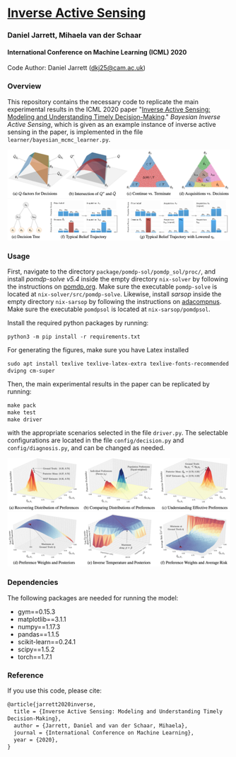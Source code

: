 # [Inverse Active Sensing](http://proceedings.mlr.press/v119/jarrett20a.html)

### Daniel Jarrett, Mihaela van der Schaar

#### International Conference on Machine Learning (ICML) 2020

Code Author: Daniel Jarrett (dkj25@cam.ac.uk)

### Overview

This repository contains the necessary code to replicate the main experimental results in the ICML 2020 paper "[Inverse Active Sensing: Modeling and Understanding Timely Decision-Making](http://proceedings.mlr.press/v119/jarrett20a.html)." *Bayesian Inverse Active Sensing*, which is given as an example instance of inverse active sensing in the paper, is implemented in the file `learner/bayesian_mcmc_learner.py`.

![Figure 3](./image/1.png)
![Figure 3](./image/3.png)

### Usage

First, navigate to the directory `package/pomdp-sol/pomdp_sol/proc/`, and install *pomdp-solve v5.4* inside the empty directory `nix-solver` by following the instructions on [pomdp.org](https://www.pomdp.org/code/index.html). Make sure the executable `pomdp-solve` is located at `nix-solver/src/pomdp-solve`. Likewise, install *sarsop* inside the empty directory `nix-sarsop` by following the instructions on [adacompnus](https://github.com/AdaCompNUS/sarsop). Make sure the executable `pomdpsol` is located at `nix-sarsop/pomdpsol`.

Install the required python packages by running:

```
python3 -m pip install -r requirements.txt
```

For generating the figures, make sure you have Latex installed

```
sudo apt install texlive texlive-latex-extra texlive-fonts-recommended dvipng cm-super
```

Then, the main experimental results in the paper can be replicated by running:

```
make pack
make test
make driver
```

with the appropriate scenarios selected in the file `driver.py`. The selectable configurations are located in the file `config/decision.py` and `config/diagnosis.py`, and can be changed as needed.

![Figure 4](./image/2.png)
![Figure 4](./image/4.png)

### Dependencies

The following packages are needed for running the model:

- gym==0.15.3
- matplotlib==3.1.1
- numpy==1.17.3
- pandas==1.1.5
- scikit-learn==0.24.1
- scipy==1.5.2
- torch==1.7.1

### Reference

If you use this code, please cite:

```
@article{jarrett2020inverse,
  title = {Inverse Active Sensing: Modeling and Understanding Timely Decision-Making},
  author = {Jarrett, Daniel and van der Schaar, Mihaela},
  journal = {International Conference on Machine Learning},
  year = {2020},
}
```